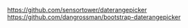 https://github.com/sensortower/daterangepicker
https://github.com/dangrossman/bootstrap-daterangepicker
